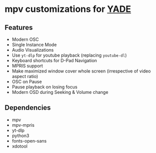 # mpv customizations for [YADE](https://gitlab.com/webyfy/iot/e-gurukul/yade)

## Features
- Modern OSC
- Single Instance Mode
- Audio Visualizations
- Use `yt-dlp` for youtube playback (replacing `youtube-dl`)
- Keyboard shortcuts for D-Pad Navigation
- MPRIS support
- Make maximized window cover whole screen (irrespective of video aspect ratio)
- OSC on Pause
- Pause playback on losing focus
- Modern OSD during Seeking & Volume change

## Dependencies
- mpv
- mpv-mpris
- yt-dlp
- python3
- fonts-open-sans
- xdotool
